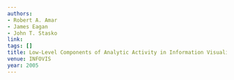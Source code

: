 ```yaml
---
authors:
- Robert A. Amar
- James Eagan
- John T. Stasko
link:
tags: []
title: Low-Level Components of Analytic Activity in Information Visualization.
venue: INFOVIS
year: 2005
---
```

